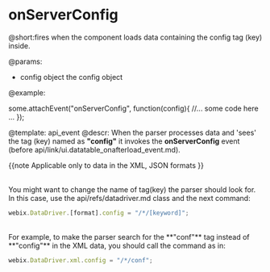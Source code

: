 onServerConfig
=============


@short:fires when the component loads data containing the config tag (key) inside. 
	

@params:
-	config	object	the config object

@example: 
	
some.attachEvent("onServerConfig", function(config){
    //... some code here ... 
});

@template:	api_event
@descr:
When the parser processes data and 'sees' the tag (key) named as **"config"** it invokes the **onServerConfig** event (before api/link/ui.datatable_onafterload_event.md).

{{note
Applicable only to data in the XML, JSON formats
}}



<br>
You might want to change the name of tag(key) the parser should look for. In this case, use the api/refs/datadriver.md class and the next command:

~~~js
webix.DataDriver.[format].config = "/*/[keyword]";
~~~
<br>
For example, to make the parser search for the **"conf"** tag instead of **"config"** in the XML data, you should call the command as in:

~~~js
webix.DataDriver.xml.config = "/*/conf";
~~~
